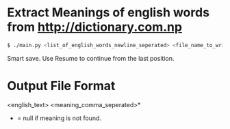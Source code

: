Extract Meanings of english words from http://dictionary.com.np
===========

```bash
$ ./main.py <list_of_english_words_newline_seperated> <file_name_to_write_meanings> [--resume]
```

Smart save. Use Resume to continue from the last position.


Output File Format
=====

<english_text>      <meaning_comma_seperated>*


* = null if meaning is not found. 
